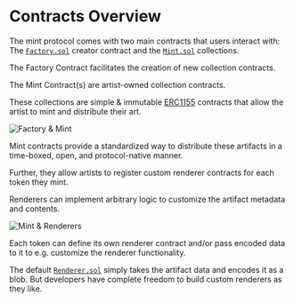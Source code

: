 # Contracts Overview

The mint protocol comes with two main contracts that users interact with:
The [`Factory.sol`](https://github.com/visualizevalue/mint/blob/main/contracts/contracts/factories/FactoryV1.sol) creator contract
and the [`Mint.sol`](https://github.com/visualizevalue/mint/blob/main/contracts/contracts/Mint.sol) collections.

The Factory Contract facilitates the creation of new collection contracts.

The Mint Contract(s) are artist-owned collection contracts.

These collections are simple & immutable [ERC1155](https://eips.ethereum.org/EIPS/eip-1155)
contracts that allow the artist to mint and distribute their art.

![Factory & Mint](../../../assets/factory-mint.png)

Mint contracts provide a standardized way to distribute these artifacts in a
time-boxed, open, and protocol-native manner.

Further, they allow artists to register custom renderer contracts for each 
token they mint.

Renderers can implement arbitrary logic to customize the artifact metadata
and contents.

![Mint & Renderers](../../../assets/mint-create.png)

Each token can define its own renderer contract and/or pass encoded data to it
to e.g. customize the renderer functionality.

The default [`Renderer.sol`](https://github.com/visualizevalue/mint/blob/main/contracts/contracts/renderers/Renderer.sol) simply takes
the artifact data and encodes it as a blob. But developers have
complete freedom to build custom renderers as they like.
